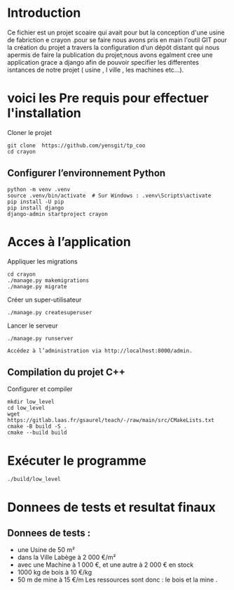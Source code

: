 # Introduction 

Ce fichier est un projet scoaire qui avait pour but la conception d'une usine de fabriction e crayon .pour se faire nous avons pris en main l'outil GIT pour la 
création du projet a travers la configuration d’un dépôt distant qui nous apermis de faire la publication du projet;nous avons egalment cree une application grace a django afin de pouvoir
specifier les differentes isntances de notre projet ( usine , l ville , les machines etc...).

# voici  les Pre requis pour effectuer l'installation 

Cloner le projet

    git clone  https://github.com/yensgit/tp_coo
    cd crayon

## Configurer l’environnement Python

    python -m venv .venv
    source .venv/bin/activate  # Sur Windows : .venv\Scripts\activate
    pip install -U pip
    pip install django
    django-admin startproject crayon

# Acces à l’application

Appliquer les migrations

    cd crayon
    ./manage.py makemigrations
    ./manage.py migrate

Créer un super-utilisateur

    ./manage.py createsuperuser

Lancer le serveur

    ./manage.py runserver

    Accédez à l’administration via http://localhost:8000/admin.

## Compilation du projet C++

Configurer et compiler

    mkdir low_level
    cd low_level
    wget https://gitlab.laas.fr/gsaurel/teach/-/raw/main/src/CMakeLists.txt
    cmake -B build -S .
    cmake --build build

# Exécuter le programme

    ./build/low_level
# Donnees de tests et resultat finaux 
## Donnees de tests :
- une Usine de 50 m²
- dans la Ville Labège à 2 000 €/m²
- avec une Machine à 1 000 €, et une autre à 2 000 €
 en stock
- 1000 kg de bois à 10 €/kg
- 50 m de mine à 15 €/m
Les ressources sont donc : le bois et la mine .

